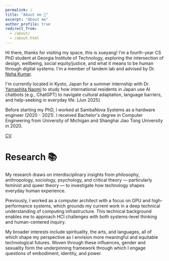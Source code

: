 ```yaml
---
permalink: /
title: "About me 🌿"
excerpt: "About me"
author_profile: true
redirect_from: 
  - /about/
  - /about.html
---
```


Hi there, thanks for visiting my space, this is xueyang! I'm a fourth-year CS PhD student at Georgia Institute of Technology, exploring the intersection of design, wellbeing, social equity/justice, and what it means to be human through digital systems. I'm a member of tandem lab and advised by Dr. [Neha Kumar](https://www.nehakumar.org). 

I'm currently located in Kyoto, Japan for a summer internship with Dr. [Yamashita Naomi](http://naomi-yamashita.net) to study how international residents in Japan use AI chatbots (e.g., ChatGPT) to navigate cultural adaptation, language barriers, and help-seeking in everyday life. [Jun 2025]

Before starting my PhD, I worked at SambaNova Systems as a hardware engineer (2020 - 2021). I received Bachelor's degree in Computer Engineering from University of Michigan and Shanghai Jiao Tong University in 2020.

[CV](https://liu-xueyang.github.io/files/Xueyang_Liu_CV_2025.pdf)

Research 📚
======
My research draws on interdisciplinary insights from philosophy, anthropology, sociology, psychology, and critical theory — particularly feminist and queer theory — to investigate how technology shapes everyday human experience.

Previously, I worked as a computer architect with a focus on GPU and high-performance systems, which grounds my current work in a deep technical understanding of computing infrastructure. This technical background enables me to approach HCI challenges with both systems-level thinking and human-centered inquiry.

My broader interests include spirituality, the arts, and languages, all of which shape my perspective as I envision more meaningful and equitable technological futures. Woven through these influences, gender and sexuality form the underpinning framework through which I engage questions of embodiment, identity, and power.
